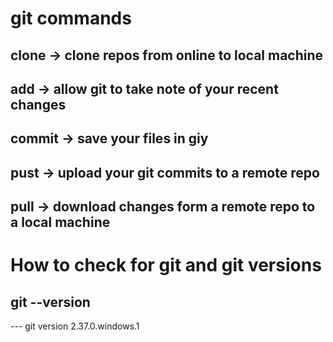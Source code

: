 # git commands
## clone -> clone repos from online to local machine
## add -> allow git to take note of your recent changes
## commit -> save your files in giy
## pust -> upload your git commits to a remote repo
## pull -> download changes form a remote repo to a local machine

# How to check for git and git versions
## git --version
 --- git version 2.37.0.windows.1
